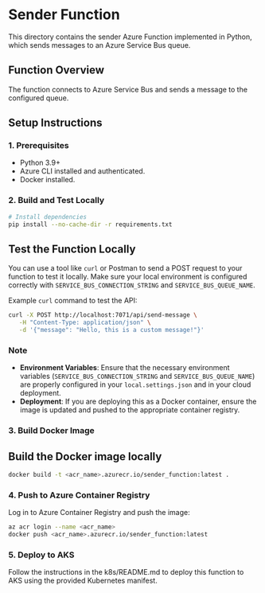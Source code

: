 # Sender Function

This directory contains the sender Azure Function implemented in Python, which sends messages to an Azure Service Bus queue.

## Function Overview

The function connects to Azure Service Bus and sends a message to the configured queue.

## Setup Instructions

### 1. Prerequisites

- Python 3.9+
- Azure CLI installed and authenticated.
- Docker installed.

### 2. Build and Test Locally

```bash
# Install dependencies
pip install --no-cache-dir -r requirements.txt
```

## Test the Function Locally

You can use a tool like `curl` or Postman to send a POST request to your function to test it locally. Make sure your local environment is configured correctly with `SERVICE_BUS_CONNECTION_STRING` and `SERVICE_BUS_QUEUE_NAME`.

Example `curl` command to test the API:

```bash
curl -X POST http://localhost:7071/api/send-message \
   -H "Content-Type: application/json" \
   -d '{"message": "Hello, this is a custom message!"}'
```

### Note

- **Environment Variables**: Ensure that the necessary environment variables (`SERVICE_BUS_CONNECTION_STRING` and `SERVICE_BUS_QUEUE_NAME`) are properly configured in your `local.settings.json` and in your cloud deployment.
- **Deployment**: If you are deploying this as a Docker container, ensure the image is updated and pushed to the appropriate container registry.

### 3. Build Docker Image

## Build the Docker image locally

```bash
docker build -t <acr_name>.azurecr.io/sender_function:latest .
```

### 4. Push to Azure Container Registry

Log in to Azure Container Registry and push the image:

```bash
az acr login --name <acr_name>
docker push <acr_name>.azurecr.io/sender_function:latest
```

### 5. Deploy to AKS

Follow the instructions in the k8s/README.md to deploy this function to AKS using the provided Kubernetes manifest.


